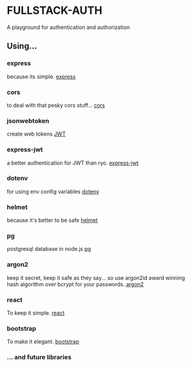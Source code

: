 # FULLSTACK-AUTH
A playground for authentication and authorization

## Using...

### express
because its simple.
[express](https://github.com/expressjs/express)

### cors
to deal with that pesky cors stuff...
[cors](https://github.com/expressjs/cors)

### jsonwebtoken
create web tokens
[JWT](https://github.com/auth0/node-jsonwebtoken)

### express-jwt
a better authentication for JWT than ryo.
[express-jwt](https://github.com/auth0/express-jwt)

### dotenv
for using env config variables
[dotenv](https://github.com/motdotla/dotenv)

### helmet
because it's better to be safe
[helmet](https://github.com/helmetjs/helmet)

### pg
postgresql database in node.js
[pg](https://github.com/brianc/node-postgres)

### argon2
keep it secret, keep it safe as they say... so use argon2id
award winning hash algorithm over bcrypt for your passwords.
[argon2](https://github.com/ranisalt/node-argon2)

### react
To keep it simple.
[react](https://github.com/facebook/react)

### bootstrap
To make it elegant.
[bootstrap](https://github.com/twbs/bootstrap)

### ... and future libraries